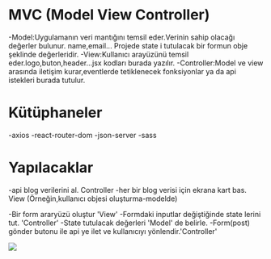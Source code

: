 # MVC (Model View Controller)

-Model:Uygulamanın veri mantığını temsil eder.Verinin sahip olacağı değerler bulunur. name,email...
Projede state i tutulacak bir formun obje şeklinde değerleridir.
-View:Kullanıcı arayüzünü temsil eder.logo,buton,header...jsx kodları burada yazılır.
-Controller:Model ve view arasında iletişim kurar,eventlerde tetiklenecek fonksiyonlar ya da api istekleri burada tutulur.

# Kütüphaneler
-axios
-react-router-dom
-json-server
-sass

# Yapılacaklar

-api blog verilerini al. Controller
-her bir blog verisi için ekrana kart bas. View
(Örneğin,kullanıcı objesi oluşturma-modelde)

-Bir form araryüzü oluştur 'View'
-Formdaki inputlar değiştiğinde state lerini tut. 'Controller'
-State tutulacak değerleri 'Model' de belirle.
-Form(post) gönder butonu ile  api ye  ilet ve kullanıcıyı yönlendir.'Controller'


![](./ebrMVCExample.gif)